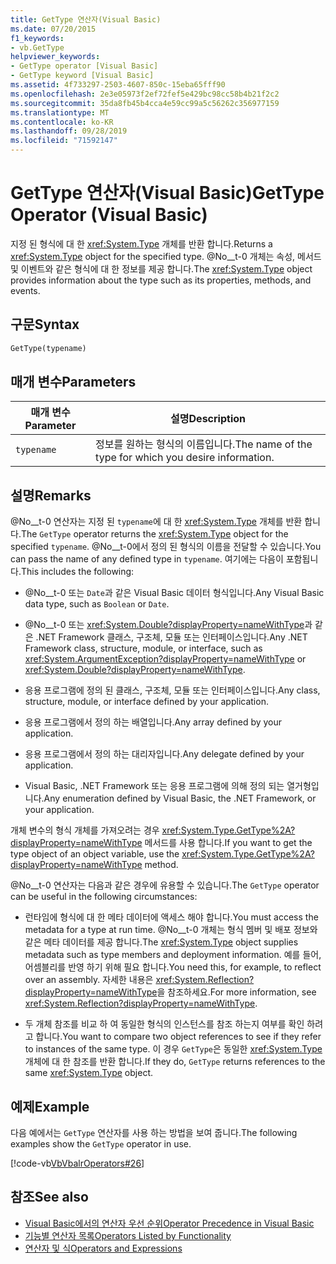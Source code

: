 ```yaml
---
title: GetType 연산자(Visual Basic)
ms.date: 07/20/2015
f1_keywords:
- vb.GetType
helpviewer_keywords:
- GetType operator [Visual Basic]
- GetType keyword [Visual Basic]
ms.assetid: 4f733297-2503-4607-850c-15eba65fff90
ms.openlocfilehash: 2e3e05973f2ef72fef5e429bc98cc58b4b21f2c2
ms.sourcegitcommit: 35da8fb45b4cca4e59cc99a5c56262c356977159
ms.translationtype: MT
ms.contentlocale: ko-KR
ms.lasthandoff: 09/28/2019
ms.locfileid: "71592147"
---
```

# <a name="gettype-operator-visual-basic"></a><span data-ttu-id="4445a-102">GetType 연산자(Visual Basic)</span><span class="sxs-lookup"><span data-stu-id="4445a-102">GetType Operator (Visual Basic)</span></span>
<span data-ttu-id="4445a-103">지정 된 형식에 대 한 <xref:System.Type> 개체를 반환 합니다.</span><span class="sxs-lookup"><span data-stu-id="4445a-103">Returns a <xref:System.Type> object for the specified type.</span></span> <span data-ttu-id="4445a-104">@No__t-0 개체는 속성, 메서드 및 이벤트와 같은 형식에 대 한 정보를 제공 합니다.</span><span class="sxs-lookup"><span data-stu-id="4445a-104">The <xref:System.Type> object provides information about the type such as its properties, methods, and events.</span></span>  
  
## <a name="syntax"></a><span data-ttu-id="4445a-105">구문</span><span class="sxs-lookup"><span data-stu-id="4445a-105">Syntax</span></span>  
  
```vb  
GetType(typename)  
```  
  
## <a name="parameters"></a><span data-ttu-id="4445a-106">매개 변수</span><span class="sxs-lookup"><span data-stu-id="4445a-106">Parameters</span></span>  
  
|<span data-ttu-id="4445a-107">매개 변수</span><span class="sxs-lookup"><span data-stu-id="4445a-107">Parameter</span></span>|<span data-ttu-id="4445a-108">설명</span><span class="sxs-lookup"><span data-stu-id="4445a-108">Description</span></span>|  
|---|---|  
|`typename`|<span data-ttu-id="4445a-109">정보를 원하는 형식의 이름입니다.</span><span class="sxs-lookup"><span data-stu-id="4445a-109">The name of the type for which you desire information.</span></span>|  
  
## <a name="remarks"></a><span data-ttu-id="4445a-110">설명</span><span class="sxs-lookup"><span data-stu-id="4445a-110">Remarks</span></span>  
 <span data-ttu-id="4445a-111">@No__t-0 연산자는 지정 된 `typename`에 대 한 <xref:System.Type> 개체를 반환 합니다.</span><span class="sxs-lookup"><span data-stu-id="4445a-111">The `GetType` operator returns the <xref:System.Type> object for the specified `typename`.</span></span> <span data-ttu-id="4445a-112">@No__t-0에서 정의 된 형식의 이름을 전달할 수 있습니다.</span><span class="sxs-lookup"><span data-stu-id="4445a-112">You can pass the name of any defined type in `typename`.</span></span> <span data-ttu-id="4445a-113">여기에는 다음이 포함됩니다.</span><span class="sxs-lookup"><span data-stu-id="4445a-113">This includes the following:</span></span>  
  
- <span data-ttu-id="4445a-114">@No__t-0 또는 `Date`과 같은 Visual Basic 데이터 형식입니다.</span><span class="sxs-lookup"><span data-stu-id="4445a-114">Any Visual Basic data type, such as `Boolean` or `Date`.</span></span>  
  
- <span data-ttu-id="4445a-115">@No__t-0 또는 <xref:System.Double?displayProperty=nameWithType>과 같은 .NET Framework 클래스, 구조체, 모듈 또는 인터페이스입니다.</span><span class="sxs-lookup"><span data-stu-id="4445a-115">Any .NET Framework class, structure, module, or interface, such as <xref:System.ArgumentException?displayProperty=nameWithType> or <xref:System.Double?displayProperty=nameWithType>.</span></span>  
  
- <span data-ttu-id="4445a-116">응용 프로그램에 정의 된 클래스, 구조체, 모듈 또는 인터페이스입니다.</span><span class="sxs-lookup"><span data-stu-id="4445a-116">Any class, structure, module, or interface defined by your application.</span></span>  
  
- <span data-ttu-id="4445a-117">응용 프로그램에서 정의 하는 배열입니다.</span><span class="sxs-lookup"><span data-stu-id="4445a-117">Any array defined by your application.</span></span>  
  
- <span data-ttu-id="4445a-118">응용 프로그램에서 정의 하는 대리자입니다.</span><span class="sxs-lookup"><span data-stu-id="4445a-118">Any delegate defined by your application.</span></span>  
  
- <span data-ttu-id="4445a-119">Visual Basic, .NET Framework 또는 응용 프로그램에 의해 정의 되는 열거형입니다.</span><span class="sxs-lookup"><span data-stu-id="4445a-119">Any enumeration defined by Visual Basic, the .NET Framework, or your application.</span></span>  
  
 <span data-ttu-id="4445a-120">개체 변수의 형식 개체를 가져오려는 경우 <xref:System.Type.GetType%2A?displayProperty=nameWithType> 메서드를 사용 합니다.</span><span class="sxs-lookup"><span data-stu-id="4445a-120">If you want to get the type object of an object variable, use the <xref:System.Type.GetType%2A?displayProperty=nameWithType> method.</span></span>  
  
 <span data-ttu-id="4445a-121">@No__t-0 연산자는 다음과 같은 경우에 유용할 수 있습니다.</span><span class="sxs-lookup"><span data-stu-id="4445a-121">The `GetType` operator can be useful in the following circumstances:</span></span>  
  
- <span data-ttu-id="4445a-122">런타임에 형식에 대 한 메타 데이터에 액세스 해야 합니다.</span><span class="sxs-lookup"><span data-stu-id="4445a-122">You must access the metadata for a type at run time.</span></span> <span data-ttu-id="4445a-123">@No__t-0 개체는 형식 멤버 및 배포 정보와 같은 메타 데이터를 제공 합니다.</span><span class="sxs-lookup"><span data-stu-id="4445a-123">The <xref:System.Type> object supplies metadata such as type members and deployment information.</span></span> <span data-ttu-id="4445a-124">예를 들어, 어셈블리를 반영 하기 위해 필요 합니다.</span><span class="sxs-lookup"><span data-stu-id="4445a-124">You need this, for example, to reflect over an assembly.</span></span> <span data-ttu-id="4445a-125">자세한 내용은 <xref:System.Reflection?displayProperty=nameWithType>을 참조하세요.</span><span class="sxs-lookup"><span data-stu-id="4445a-125">For more information, see <xref:System.Reflection?displayProperty=nameWithType>.</span></span>  
  
- <span data-ttu-id="4445a-126">두 개체 참조를 비교 하 여 동일한 형식의 인스턴스를 참조 하는지 여부를 확인 하려고 합니다.</span><span class="sxs-lookup"><span data-stu-id="4445a-126">You want to compare two object references to see if they refer to instances of the same type.</span></span> <span data-ttu-id="4445a-127">이 경우 `GetType`은 동일한 <xref:System.Type> 개체에 대 한 참조를 반환 합니다.</span><span class="sxs-lookup"><span data-stu-id="4445a-127">If they do, `GetType` returns references to the same <xref:System.Type> object.</span></span>  
  
## <a name="example"></a><span data-ttu-id="4445a-128">예제</span><span class="sxs-lookup"><span data-stu-id="4445a-128">Example</span></span>  
 <span data-ttu-id="4445a-129">다음 예에서는 `GetType` 연산자를 사용 하는 방법을 보여 줍니다.</span><span class="sxs-lookup"><span data-stu-id="4445a-129">The following examples show the `GetType` operator in use.</span></span>  
  
 [!code-vb[VbVbalrOperators#26](~/samples/snippets/visualbasic/VS_Snippets_VBCSharp/VbVbalrOperators/VB/Class1.vb#26)]  
  
## <a name="see-also"></a><span data-ttu-id="4445a-130">참조</span><span class="sxs-lookup"><span data-stu-id="4445a-130">See also</span></span>

- [<span data-ttu-id="4445a-131">Visual Basic에서의 연산자 우선 순위</span><span class="sxs-lookup"><span data-stu-id="4445a-131">Operator Precedence in Visual Basic</span></span>](../../../visual-basic/language-reference/operators/operator-precedence.md)
- [<span data-ttu-id="4445a-132">기능별 연산자 목록</span><span class="sxs-lookup"><span data-stu-id="4445a-132">Operators Listed by Functionality</span></span>](../../../visual-basic/language-reference/operators/operators-listed-by-functionality.md)
- [<span data-ttu-id="4445a-133">연산자 및 식</span><span class="sxs-lookup"><span data-stu-id="4445a-133">Operators and Expressions</span></span>](../../../visual-basic/programming-guide/language-features/operators-and-expressions/index.md)
